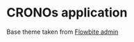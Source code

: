 # CRONOs application

Base theme taken from [Flowbite admin](https://github.com/themesberg/flowbite-admin-dashboard/tree/main)
